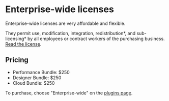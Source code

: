 # Enterprise-wide licenses

Enterprise-wide licenses are very affordable and flexible.

They permit use, modification, integration, redistribution\*, and sub-licensing\* by all employees or contract workers of the purchasing business. [Read the license](/licenses/enterprise).

## Pricing

* Performance Bundle: <span class="price">$250</span>
* Designer Bundle: <span class="price">$250</span>
* Cloud Bundle: <span class="price">$250</span>

To purchase, choose "Enterprise-wide" on the [plugins page](/plugins/).